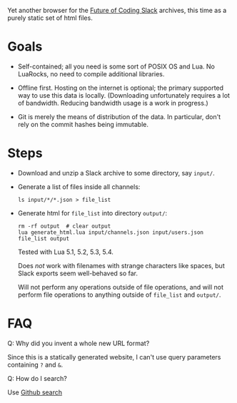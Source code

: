 Yet another browser for the <a href='https://futureofcoding.org/community'>Future of Coding Slack</a>
archives, this time as a purely static set of html files.

# Goals

* Self-contained; all you need is some sort of POSIX OS and Lua. No LuaRocks,
  no need to compile additional libraries.

* Offline first. Hosting on the internet is optional; the primary supported
  way to use this data is locally. (Downloading unfortunately requires a lot
  of bandwidth. Reducing bandwidth usage is a work in progress.)

* Git is merely the means of distribution of the data. In particular, don't
  rely on the commit hashes being immutable.

# Steps

* Download and unzip a Slack archive to some directory, say `input/`.

* Generate a list of files inside all channels:
  ```
  ls input/*/*.json > file_list
  ```

* Generate html for `file_list` into directory `output/`:
  ```
  rm -rf output  # clear output
  lua generate_html.lua input/channels.json input/users.json file_list output
  ```

  Tested with Lua 5.1, 5.2, 5.3, 5.4.

  Does _not_ work with filenames with strange characters like spaces, but
  Slack exports seem well-behaved so far.

  Will not perform any operations outside of file operations, and will not
  perform file operations to anything outside of `file_list` and `output/`.

# FAQ

Q: Why did you invent a whole new URL format?

Since this is a statically generated website, I can't use query parameters
containing `?` and `&`.

Q: How do I search?

Use [Github search](https://github.com/akkartik/foc-archive)
